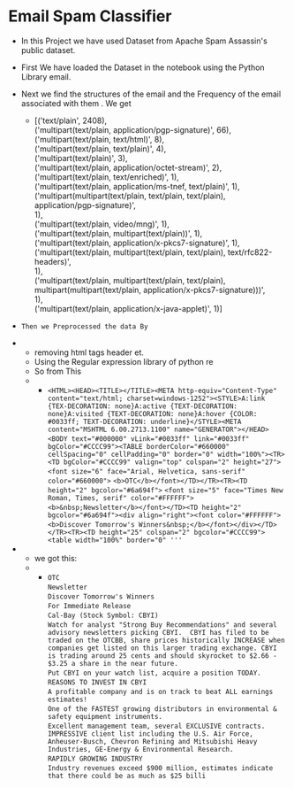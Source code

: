 # Email Spam Classifier 
- In this Project we have used Dataset from Apache Spam Assassin's public dataset.

- First We have loaded the Dataset in the notebook using the Python Library email.  
- Next we find the structures of the email and the Frequency of the email associated with them . We get
   - [('text/plain', 2408),  
   ('multipart(text/plain, application/pgp-signature)', 66),  
   ('multipart(text/plain, text/html)', 8),  
   ('multipart(text/plain, text/plain)', 4),  
   ('multipart(text/plain)', 3),  
   ('multipart(text/plain, application/octet-stream)', 2),  
   ('multipart(text/plain, text/enriched)', 1),  
   ('multipart(text/plain, application/ms-tnef, text/plain)', 1),  
   ('multipart(multipart(text/plain, text/plain, text/plain), application/pgp-signature)',  
    1),   
   ('multipart(text/plain, video/mng)', 1),  
   ('multipart(text/plain, multipart(text/plain))', 1),  
   ('multipart(text/plain, application/x-pkcs7-signature)', 1),  
   ('multipart(text/plain, multipart(text/plain, text/plain), text/rfc822-headers)',  
    1),  
   ('multipart(text/plain, multipart(text/plain, text/plain), multipart(multipart(text/plain, application/x-pkcs7-signature)))',  
    1),  
   ('multipart(text/plain, application/x-java-applet)', 1)]

- `Then we Preprocessed the data By`
-  - removing html tags header et.
   - Using the Regular expression  library of python re
   - So from This
   - - ``<HTML><HEAD><TITLE></TITLE><META http-equiv="Content-Type" content="text/html; charset=windows-1252"><STYLE>A:link {TEX-DECORATION: none}A:active {TEXT-DECORATION: none}A:visited {TEXT-DECORATION: none}A:hover {COLOR: #0033ff; TEXT-DECORATION: underline}</STYLE><META content="MSHTML 6.00.2713.1100" name="GENERATOR"></HEAD>``
``<BODY text="#000000" vLink="#0033ff" link="#0033ff" bgColor="#CCCC99"><TABLE borderColor="#660000" cellSpacing="0" cellPadding="0" border="0" width="100%"><TR><TD bgColor="#CCCC99" valign="top" colspan="2" height="27">``
``<font size="6" face="Arial, Helvetica, sans-serif" color="#660000">``
``<b>OTC</b></font></TD></TR><TR><TD height="2" bgcolor="#6a694f">``
``<font size="5" face="Times New Roman, Times, serif" color="#FFFFFF">``
``<b>&nbsp;Newsletter</b></font></TD><TD height="2" bgcolor="#6a694f"><div align="right"><font color="#FFFFFF">``
``<b>Discover Tomorrow's Winners&nbsp;</b></font></div></TD></TR><TR><TD height="25" colspan="2" bgcolor="#CCCC99"><table width="100%" border="0" ''' ``
                                                                                                                   
- - we got this:
  - - ``OTC``  
 ``Newsletter``  
``Discover Tomorrow's Winners ``  
``For Immediate Release``  
``Cal-Bay (Stock Symbol: CBYI)``  
``Watch for analyst "Strong Buy Recommendations" and several advisory newsletters picking CBYI.  CBYI has filed to be traded on the OTCBB, share prices historically INCREASE when companies get listed on this larger trading exchange. CBYI is trading around 25 cents and should skyrocket to $2.66 - $3.25 a share in the near future.``  
``Put CBYI on your watch list, acquire a position TODAY.``  
``REASONS TO INVEST IN CBYI``  
``A profitable company and is on track to beat ALL earnings estimates!``  
``One of the FASTEST growing distributors in environmental & safety equipment instruments.``  
``Excellent management team, several EXCLUSIVE contracts.  IMPRESSIVE client list including the U.S. Air Force, Anheuser-Busch, Chevron Refining and Mitsubishi Heavy Industries, GE-Energy & Environmental Research.``  
``RAPIDLY GROWING INDUSTRY``  
``Industry revenues exceed $900 million, estimates indicate that there could be as much as $25 billi ``  
